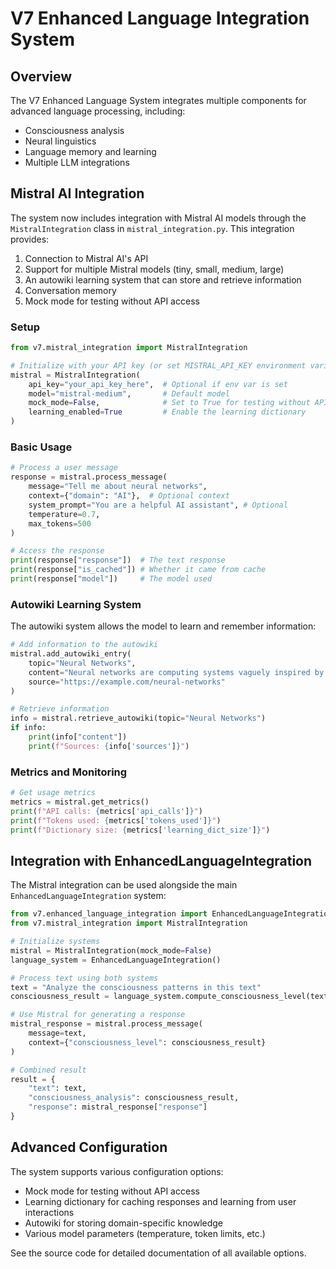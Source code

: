 # V7 Enhanced Language Integration System

## Overview
The V7 Enhanced Language System integrates multiple components for advanced language processing, including:
- Consciousness analysis
- Neural linguistics
- Language memory and learning
- Multiple LLM integrations

## Mistral AI Integration
The system now includes integration with Mistral AI models through the `MistralIntegration` class in `mistral_integration.py`. This integration provides:

1. Connection to Mistral AI's API
2. Support for multiple Mistral models (tiny, small, medium, large)
3. An autowiki learning system that can store and retrieve information
4. Conversation memory
5. Mock mode for testing without API access

### Setup

```python
from v7.mistral_integration import MistralIntegration

# Initialize with your API key (or set MISTRAL_API_KEY environment variable)
mistral = MistralIntegration(
    api_key="your_api_key_here",  # Optional if env var is set
    model="mistral-medium",       # Default model
    mock_mode=False,              # Set to True for testing without API
    learning_enabled=True         # Enable the learning dictionary
)
```

### Basic Usage

```python
# Process a user message
response = mistral.process_message(
    message="Tell me about neural networks",
    context={"domain": "AI"},  # Optional context
    system_prompt="You are a helpful AI assistant", # Optional
    temperature=0.7,
    max_tokens=500
)

# Access the response
print(response["response"])  # The text response
print(response["is_cached"]) # Whether it came from cache
print(response["model"])     # The model used
```

### Autowiki Learning System

The autowiki system allows the model to learn and remember information:

```python
# Add information to the autowiki
mistral.add_autowiki_entry(
    topic="Neural Networks",
    content="Neural networks are computing systems vaguely inspired by biological neural networks.",
    source="https://example.com/neural-networks"
)

# Retrieve information
info = mistral.retrieve_autowiki(topic="Neural Networks")
if info:
    print(info["content"])
    print(f"Sources: {info['sources']}")
```

### Metrics and Monitoring

```python
# Get usage metrics
metrics = mistral.get_metrics()
print(f"API calls: {metrics['api_calls']}")
print(f"Tokens used: {metrics['tokens_used']}")
print(f"Dictionary size: {metrics['learning_dict_size']}")
```

## Integration with EnhancedLanguageIntegration

The Mistral integration can be used alongside the main `EnhancedLanguageIntegration` system:

```python
from v7.enhanced_language_integration import EnhancedLanguageIntegration
from v7.mistral_integration import MistralIntegration

# Initialize systems
mistral = MistralIntegration(mock_mode=False)
language_system = EnhancedLanguageIntegration()

# Process text using both systems
text = "Analyze the consciousness patterns in this text"
consciousness_result = language_system.compute_consciousness_level(text)

# Use Mistral for generating a response
mistral_response = mistral.process_message(
    message=text,
    context={"consciousness_level": consciousness_result}
)

# Combined result
result = {
    "text": text,
    "consciousness_analysis": consciousness_result,
    "response": mistral_response["response"]
}
```

## Advanced Configuration

The system supports various configuration options:

- Mock mode for testing without API access
- Learning dictionary for caching responses and learning from user interactions
- Autowiki for storing domain-specific knowledge
- Various model parameters (temperature, token limits, etc.)

See the source code for detailed documentation of all available options. 